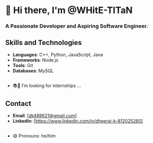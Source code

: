 # 👋 Hi there, I'm @WHitE-TITaN 
### A Passionate Developer and Aspiring Software Engineer.

## Skills and Technologies
- **Languages**:  C++, Python, JavaScript, Java
- **Frameworks**:  Node.js
- **Tools**: Git
- **Databases**: MySQL

##
- 📚📖 I’m looking for internships ...

## Contact
- **Email**: [dk488621@gmail.com]
- **LinkedIn**: [https://www.linkedin.com/in/dheeraj-k-812025260]
  
##
- 😄 Pronouns: he/him
